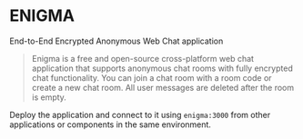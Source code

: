 # ENIGMA

End-to-End Encrypted Anonymous Web Chat application  


> Enigma is a free and open-source cross-platform web chat application that supports anonymous chat rooms with fully encrypted chat functionality. You can join a chat room with a room code or create a new chat room. All user messages are deleted after the room is empty.

Deploy the application and connect to it using `enigma:3000` from other applications or components in the same environment.